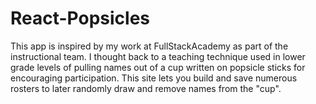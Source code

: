 # React-Popsicles
This app is inspired by my work at FullStackAcademy as part of the instructional team. I thought back to a teaching technique used in lower grade levels of pulling names out of a cup written on popsicle sticks for encouraging participation. This site lets you build and save numerous rosters to later randomly draw and remove names from the "cup".
